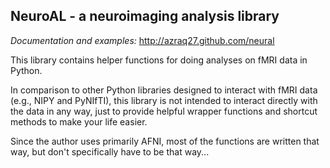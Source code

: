 NeuroAL - a neuroimaging analysis library
-------------------------------------------------------

_Documentation and examples:_ http://azraq27.github.com/neural

This library contains helper functions for doing analyses on fMRI data in Python.

In comparison to other Python libraries designed to interact with fMRI data
(e.g., NIPY and PyNIfTI), this library is not intended to interact directly with
the data in any way, just to provide helpful wrapper functions and shortcut methods to
make your life easier.

Since the author uses primarily AFNI, most of the functions are written that way, 
but don't specifically have to be that way...

